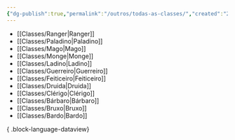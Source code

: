 ```yaml
---
{"dg-publish":true,"permalink":"/outros/todas-as-classes/","created":"2024-07-24T08:42:30.472-03:00"}
---
```



- [[Classes/Ranger\|Ranger]]
- [[Classes/Paladino\|Paladino]]
- [[Classes/Mago\|Mago]]
- [[Classes/Monge\|Monge]]
- [[Classes/Ladino\|Ladino]]
- [[Classes/Guerreiro\|Guerreiro]]
- [[Classes/Feiticeiro\|Feiticeiro]]
- [[Classes/Druida\|Druida]]
- [[Classes/Clérigo\|Clérigo]]
- [[Classes/Bárbaro\|Bárbaro]]
- [[Classes/Bruxo\|Bruxo]]
- [[Classes/Bardo\|Bardo]]

{ .block-language-dataview}